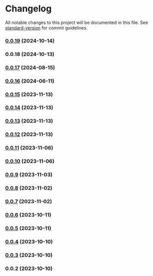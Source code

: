 # Changelog

All notable changes to this project will be documented in this file. See [standard-version](https://github.com/conventional-changelog/standard-version) for commit guidelines.

### [0.0.19](https://github.com/KDJack/uniui-crud/compare/v0.0.17...v0.0.19) (2024-10-14)

### 0.0.18 (2024-10-13)

### [0.0.17](https://github.com/KDJack/uniui-crud/compare/v0.0.16...v0.0.17) (2024-08-15)

### [0.0.16](https://github.com/KDJack/uniui-crud/compare/v0.0.15...v0.0.16) (2024-06-11)

### [0.0.15](https://github.com/KDJack/uniui-crud/compare/v0.0.14...v0.0.15) (2023-11-13)

### [0.0.14](https://github.com/KDJack/uniui-crud/compare/v0.0.13...v0.0.14) (2023-11-13)

### [0.0.13](https://github.com/KDJack/uniui-crud/compare/v0.0.12...v0.0.13) (2023-11-13)

### [0.0.12](https://github.com/KDJack/uniui-crud/compare/v0.0.11...v0.0.12) (2023-11-13)

### [0.0.11](https://github.com/KDJack/uniui-crud/compare/v0.0.10...v0.0.11) (2023-11-06)

### [0.0.10](https://github.com/KDJack/uniui-crud/compare/v0.0.9...v0.0.10) (2023-11-06)

### [0.0.9](https://github.com/KDJack/uniui-crud/compare/v0.0.8...v0.0.9) (2023-11-03)

### [0.0.8](https://github.com/KDJack/uniui-crud/compare/v0.0.7...v0.0.8) (2023-11-02)

### [0.0.7](https://github.com/KDJack/uniui-crud/compare/v0.0.6...v0.0.7) (2023-11-02)

### [0.0.6](https://github.com/KDJack/uniui-crud/compare/v0.0.5...v0.0.6) (2023-10-11)

### [0.0.5](https://github.com/KDJack/uniui-crud/compare/v0.0.4...v0.0.5) (2023-10-11)

### [0.0.4](https://github.com/KDJack/uniui-crud/compare/v0.0.3...v0.0.4) (2023-10-10)

### [0.0.3](https://github.com/KDJack/uniui-crud/compare/v0.0.2...v0.0.3) (2023-10-10)

### 0.0.2 (2023-10-10)
